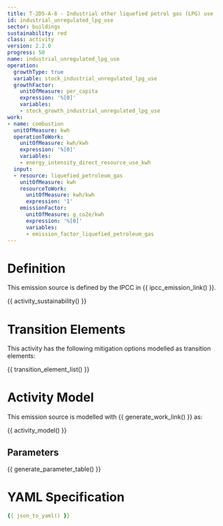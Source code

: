 ```yaml
---
title: T-2D5-A-8 - Industrial other liquefied petrol gas (LPG) use
id: industrial_unregulated_lpg_use
sector: buildings
sustainability: red
class: activity
version: 2.2.0
progress: 50
name: industrial_unregulated_lpg_use
operation:
  growthType: true
  variable: stock_industrial_unregulated_lpg_use
  growthFactor:
    unitOfMeasure: per_capita
    expression: '%[0]'
    variables:
    - stock_growth_industrial_unregulated_lpg_use
work:
- name: combustion
  unitOfMeasure: kwh
  operationToWork:
    unitOfMeasure: kwh/kwh
    expression: '%[0]'
    variables:
    - energy_intensity_direct_resource_use_kwh
  input:
  - resource: liquefied_petroleum_gas
    unitOfMeasure: kwh
    resourceToWork:
      unitOfMeasure: kwh/kwh
      expression: '1'
    emissionFactor:
      unitOfMeasure: g_co2e/kwh
      expression: '%[0]'
      variables:
      - emission_factor_liquefied_petroleum_gas
---
```

# Definition
This emission source is defined by the IPCC in {{ ipcc_emission_link() }}.


{{ activity_sustainability() }}

# Transition Elements

This activity has the following mitigation options modelled as transition elements:

{{ transition_element_list() }}

# Activity Model
This emission source is modelled with {{ generate_work_link() }} as:

{{ activity_model() }}

## Parameters

{{ generate_parameter_table() }}

# YAML Specification

```yaml
{{ json_to_yaml() }}
```